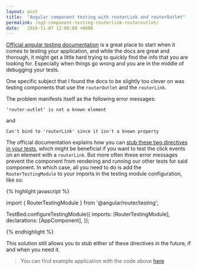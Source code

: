 ```yaml
---
layout: post
title:  "Angular component testing with routerLink and routerOutlet"
permalink: /ng2-component-testing-routerlink-routeroutlet/
date:   2016-11-07 12:00:00 +0000
---
```


<!--Those of us writing tests to go along with our awesome Angular 2 applications,
were, most likely, extremely happy when the [official Angular testing documentation](https://angular.io/docs/ts/latest/guide/testing.html)
has finally landed after much anticipation. The docs are excellent, extremely thorough and are a great read
for everyone who is writing angular tests, I highly recommend setting some time aside and reading
through them at some point. However, there is **a lot** of information on that page and it might
be a little intimidating and I personally find that it might get a little hard trying to find
exactly what you are looking for, especially when you are debugging the tests for your application.-->

<!--Testing is a fairly complicated subject and there are a lot of ways you can test your app depending on
how it is written, and so the official testing guide is trying to cover a lot of ground and explain a lot of
different testing scenarios, which some times may lead to overcomplication.-->

[Official angular testing documentation](https://angular.io/docs/ts/latest/guide/testing.html) is a great place to start when it comes to testing your application,
and while the docs are great and thorough, it might get a little hard trying to quickly find the info that you are
looking for. Especially when things go wrong and you are in the middle of debugging your tests.

One specific subject that I found the docs to be slightly too clever on was testing components that use
the `routerOutlet` and the `routerLink`.

The problem manifests itself as the following error messages:

`'router-outlet' is not a known element`

and 

`Can't bind to 'routerLink' since it isn't a known property`

The official documentation explains how you can [stub these two directives in your tests](https://angular.io/docs/ts/latest/guide/testing.html#!#router-outlet-component),
which might be beneficial if you want to test the click events on an element with a
`routerLink`. But more often these error messages prevent the component from rendering and running our
other tests for said component. In which case, all you need to do is add the `RouterTestingModule` to your
imports in the testing module configuration, like so:

{% highlight javascript %}
  <!-- app.component.spec.ts -->
  import { RouterTestingModule } from '@angular/router/testing';

  TestBed.configureTestingModule({
    imports: [RouterTestingModule],
    declarations: [AppComponent],
  });

{% endhighlight %} 

This solution still allows you to stub either of these directives in the future, if and when you need it.

> You can find example application with the code above <a href="https://github.com/kirjai/blog-code-snippets/blob/master/testing-routerlink/src/app/app.component.spec.ts" target="_blank">here</a> 

